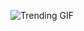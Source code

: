 
<!-- GIF_SECTION -->
![Trending GIF](https://media3.giphy.com/media/v1.Y2lkPThiYjIxNzcyZzBlc3RhdHJ3NmN1dGdjNTQ4aXpmbXFqZW05ZHAwcDI0aXBvcTVrNyZlcD12MV9naWZzX3NlYXJjaCZjdD1n/gyoipv2u40ekqz89Rk/giphy.gif)
<!-- END_GIF_SECTION -->
